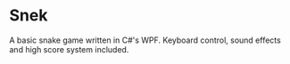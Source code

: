 # Snek
A basic snake game written in C#'s WPF. Keyboard control, sound effects and high score system included.
